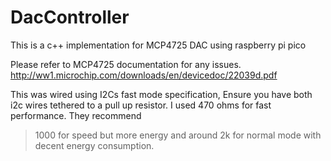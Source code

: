 # DacController
This is a c++ implementation for MCP4725 DAC using raspberry pi pico

Please refer to MCP4725 documentation for any issues. 
http://ww1.microchip.com/downloads/en/devicedoc/22039d.pdf

This was wired using I2Cs fast mode specification, Ensure you have both i2c wires tethered to a pull up resistor. I used 470 ohms for fast performance. They recommend
> 1000 for speed but more energy and around 2k for normal mode with decent energy consumption.
